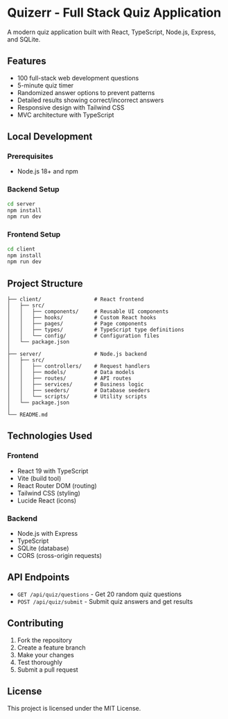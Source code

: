 # Quizerr - Full Stack Quiz Application

A modern quiz application built with React, TypeScript, Node.js, Express, and SQLite.

## Features

- 100 full-stack web development questions
- 5-minute quiz timer
- Randomized answer options to prevent patterns
- Detailed results showing correct/incorrect answers
- Responsive design with Tailwind CSS
- MVC architecture with TypeScript

## Local Development

### Prerequisites
- Node.js 18+ and npm

### Backend Setup
```bash
cd server
npm install
npm run dev
```

### Frontend Setup
```bash
cd client
npm install
npm run dev
```

## Project Structure

```
├── client/                 # React frontend
│   ├── src/
│   │   ├── components/     # Reusable UI components
│   │   ├── hooks/          # Custom React hooks
│   │   ├── pages/          # Page components
│   │   ├── types/          # TypeScript type definitions
│   │   └── config/         # Configuration files
│   └── package.json
│
├── server/                 # Node.js backend
│   ├── src/
│   │   ├── controllers/    # Request handlers
│   │   ├── models/         # Data models
│   │   ├── routes/         # API routes
│   │   ├── services/       # Business logic
│   │   ├── seeders/        # Database seeders
│   │   └── scripts/        # Utility scripts
│   └── package.json
│
└── README.md
```

## Technologies Used

### Frontend
- React 19 with TypeScript
- Vite (build tool)
- React Router DOM (routing)
- Tailwind CSS (styling)
- Lucide React (icons)

### Backend
- Node.js with Express
- TypeScript
- SQLite (database)
- CORS (cross-origin requests)

## API Endpoints

- `GET /api/quiz/questions` - Get 20 random quiz questions
- `POST /api/quiz/submit` - Submit quiz answers and get results

## Contributing

1. Fork the repository
2. Create a feature branch
3. Make your changes
4. Test thoroughly
5. Submit a pull request

## License

This project is licensed under the MIT License.